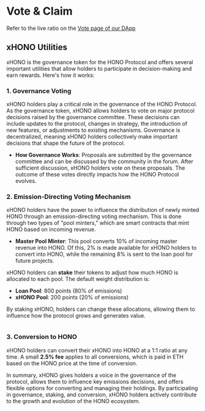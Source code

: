 # Vote & Claim

Refer to the live ratio on the [Vote page of our DApp](https://app.honoprotocol.com/vote)

## **xHONO Utilities**

xHONO is the governance token for the HONO Protocol and offers several important utilities that allow holders to participate in decision-making and earn rewards. Here's how it works:

### **1. Governance Voting**

xHONO holders play a critical role in the governance of the HONO Protocol. As the governance token, xHONO allows holders to vote on major protocol decisions raised by the governance committee. These decisions can include updates to the protocol, changes in strategy, the introduction of new features, or adjustments to existing mechanisms. Governance is decentralized, meaning xHONO holders collectively make important decisions that shape the future of the protocol.

* **How Governance Works**: Proposals are submitted by the governance committee and can be discussed by the community in the forum. After sufficient discussion, xHONO holders vote on these proposals. The outcome of these votes directly impacts how the HONO Protocol evolves.

### **2. Emission-Directing Voting Mechanism**

xHONO holders have the power to influence the distribution of newly minted HONO through an emission-directing voting mechanism. This is done through two types of "pool minters," which are smart contracts that mint HONO based on incoming revenue.

* **Master Pool Minter**: This pool converts 10% of incoming master revenue into HONO. Of this, 2% is made available for xHONO holders to convert into HONO, while the remaining 8% is sent to the loan pool for future projects.

xHONO holders can **stake** their tokens to adjust how much HONO is allocated to each pool. The default weight distribution is:

* **Loan Pool**: 800 points (80% of emissions)
* **xHONO Pool**: 200 points (20% of emissions)

By staking xHONO, holders can change these allocations, allowing them to influence how the protocol grows and generates value.

<figure><img src="../.gitbook/assets/HONO_flow-HONO Revenue flow.svg" alt=""><figcaption></figcaption></figure>

### **3. Conversion to HONO**

xHONO holders can convert their xHONO into HONO at a 1:1 ratio at any time. A small **2.5% fee** applies to all conversions, which is paid in ETH based on the HONO price at the time of conversion.

In summary, xHONO gives holders a voice in the governance of the protocol, allows them to influence key emissions decisions, and offers flexible options for converting and managing their holdings. By participating in governance, staking, and conversion, xHONO holders actively contribute to the growth and evolution of the HONO ecosystem.

